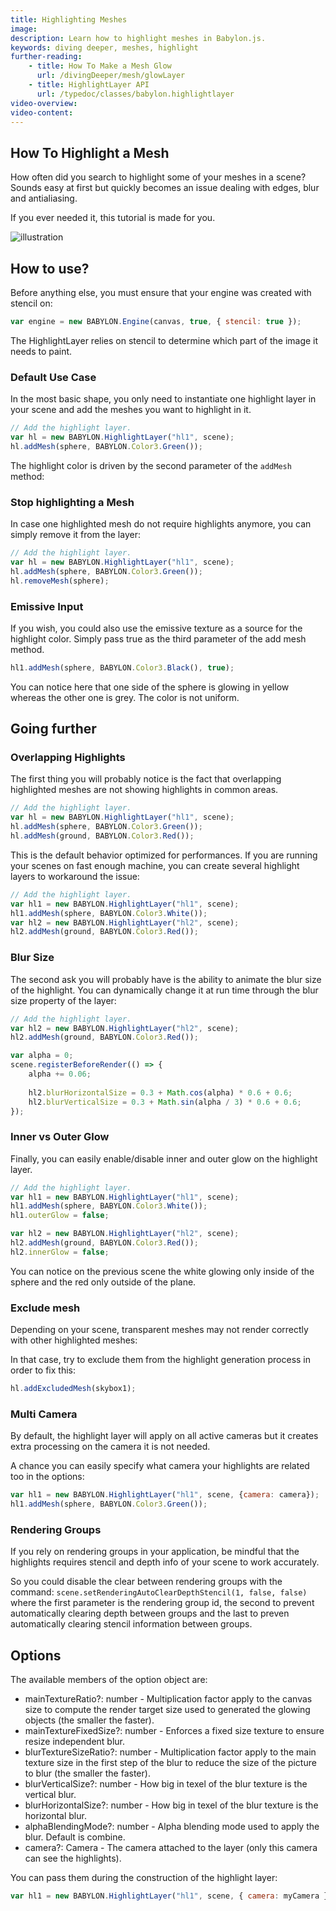 ```yaml
---
title: Highlighting Meshes
image: 
description: Learn how to highlight meshes in Babylon.js.
keywords: diving deeper, meshes, highlight
further-reading:
    - title: How To Make a Mesh Glow
      url: /divingDeeper/mesh/glowLayer
    - title: HighlightLayer API
      url: /typedoc/classes/babylon.highlightlayer
video-overview:
video-content:
---
```


## How To Highlight a Mesh

How often did you search to highlight some of your meshes in a scene? Sounds easy at first but quickly becomes an issue dealing with edges, blur and antialiasing.

If you ever needed it, this tutorial is made for you.

![illustration](/img/how_to/highlight-mesh/introduction.png)

## How to use?

Before anything else, you must ensure that your engine was created with stencil on: 

```javascript
var engine = new BABYLON.Engine(canvas, true, { stencil: true });
```

The HighlightLayer relies on stencil to determine which part of the image it needs to paint.

### Default Use Case

In the most basic shape, you only need to instantiate one highlight layer in your scene and add the meshes you want to highlight in it.

```javascript
// Add the highlight layer.
var hl = new BABYLON.HighlightLayer("hl1", scene);
hl.addMesh(sphere, BABYLON.Color3.Green());
```

The highlight color is driven by the second parameter of the `addMesh` method:

<Playground id="#1KUJ0A#305" title="Mesh Highlighting Example" description="Simple example of highlighting a mesh."/>

### Stop highlighting a Mesh

In case one highlighted mesh do not require highlights anymore, you can simply remove it from the layer:

```javascript
// Add the highlight layer.
var hl = new BABYLON.HighlightLayer("hl1", scene);
hl.addMesh(sphere, BABYLON.Color3.Green());
hl.removeMesh(sphere);
```

<Playground id="#1KUJ0A#102" title="Stop Mesh Highlighting" description="Simple example of stoping highlighting a mesh."/>

### Emissive Input

If you wish, you could also use the emissive texture as a source for the highlight color. Simply pass true as the third parameter of the add mesh method.

```javascript
hl1.addMesh(sphere, BABYLON.Color3.Black(), true);
```

<Playground id="#1KUJ0A#57" title="Mesh Highlighting Emissive Input" description="Simple example of using the emissive input with mesh hilighting."/>

You can notice here that one side of the sphere is glowing in yellow whereas the other one is grey. The color is not uniform.

## Going further

### Overlapping Highlights

The first thing you will probably notice is the fact that overlapping highlighted meshes are not showing highlights in common areas.

```javascript
// Add the highlight layer.
var hl = new BABYLON.HighlightLayer("hl1", scene);
hl.addMesh(sphere, BABYLON.Color3.Green());
hl.addMesh(ground, BABYLON.Color3.Red());
```

<Playground id="#1KUJ0A#1" title="Broken Overlapping Mesh Hilights" description="Simple example of broken overlapping mesh highlights."/>

This is the default behavior optimized for performances. If you are running your scenes on fast enough machine, you can create several highlight layers to workaround the issue:

```javascript
// Add the highlight layer.
var hl1 = new BABYLON.HighlightLayer("hl1", scene);
hl1.addMesh(sphere, BABYLON.Color3.White());
var hl2 = new BABYLON.HighlightLayer("hl2", scene);
hl2.addMesh(ground, BABYLON.Color3.Red());
```

<Playground id="#1KUJ0A#2" title="Overlapping Mesh Hilights" description="Simple example of overlapping mesh highlights."/>

### Blur Size

The second ask you will probably have is the ability to animate the blur size of the highlight. You can dynamically change it at run time through the blur size property of the layer:

```javascript
// Add the highlight layer.
var hl2 = new BABYLON.HighlightLayer("hl2", scene);
hl2.addMesh(ground, BABYLON.Color3.Red());

var alpha = 0;
scene.registerBeforeRender(() => {
    alpha += 0.06;
    
    hl2.blurHorizontalSize = 0.3 + Math.cos(alpha) * 0.6 + 0.6;		
    hl2.blurVerticalSize = 0.3 + Math.sin(alpha / 3) * 0.6 + 0.6;
});
```

<Playground id="#1KUJ0A#4" title="Blur Size Mesh Highlight" description="Simple example of blur size in the mesh highlight."/>

### Inner vs Outer Glow 

Finally, you can easily enable/disable inner and outer glow on the highlight layer.

```javascript
// Add the highlight layer.
var hl1 = new BABYLON.HighlightLayer("hl1", scene);
hl1.addMesh(sphere, BABYLON.Color3.White());
hl1.outerGlow = false;

var hl2 = new BABYLON.HighlightLayer("hl2", scene);
hl2.addMesh(ground, BABYLON.Color3.Red());
hl2.innerGlow = false;
```

<Playground id="#1KUJ0A#3" title="Inner vs Outer Glow" description="Simple example of mesh highlighting with inner vs outer glow."/>

You can notice on the previous scene the white glowing only inside of the sphere and the red only outside of the plane.

### Exclude mesh

Depending on your scene, transparent meshes may not render correctly with other highlighted meshes:

<Playground id="#2FFOYQ#6" title="Broken Transparency Mesh Highlight" description="Simple example of broken transparency mesh highlighting."/>

In that case, try to exclude them from the highlight generation process in order to fix this:

```javascript
hl.addExcludedMesh(skybox1);
```

<Playground id="#2FFOYQ#7" title="Fixed Transparency Mesh Highlight" description="Simple example of fixed transparency mesh highlighting."/>

### Multi Camera

By default, the highlight layer will apply on all active cameras but it creates extra processing on the camera it is not needed.

A chance you can easily specify what camera your highlights are related too in the options:

```javascript
var hl1 = new BABYLON.HighlightLayer("hl1", scene, {camera: camera});
hl1.addMesh(sphere, BABYLON.Color3.Green());
```

<Playground id="#CDHKK#7" title="Multi-Camera" description="Simple example of mesh highlight handling with multiple cameras."/>

### Rendering Groups

If you rely on rendering groups in your application, be mindful that the highlights requires stencil and depth info of your scene to work accurately.

So you could disable the clear between rendering groups with the command: ```scene.setRenderingAutoClearDepthStencil(1, false, false)``` where the first parameter is the rendering group id, the second to prevent automatically clearing depth between groups and the last to preven automatically clearing stencil information between groups.

## Options

The available members of the option object are:

- mainTextureRatio?: number - Multiplication factor apply to the canvas size to compute the render target size used to generated the glowing objects (the smaller the faster).
- mainTextureFixedSize?: number - Enforces a fixed size texture to ensure resize independent blur.
- blurTextureSizeRatio?: number - Multiplication factor apply to the main texture size in the first step of the blur to reduce the size of the picture to blur (the smaller the faster).
- blurVerticalSize?: number - How big in texel of the blur texture is the vertical blur.
- blurHorizontalSize?: number - How big in texel of the blur texture is the horizontal blur.
- alphaBlendingMode?: number - Alpha blending mode used to apply the blur. Default is combine.
- camera?: Camera - The camera attached to the layer (only this camera can see the highlights).

You can pass them during the construction of the highlight layer:

```javascript
var hl1 = new BABYLON.HighlightLayer("hl1", scene, { camera: myCamera });